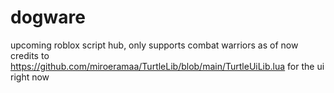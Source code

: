 # dogware
upcoming roblox script hub, only supports combat warriors as of now
credits to https://github.com/miroeramaa/TurtleLib/blob/main/TurtleUiLib.lua for the ui right now
